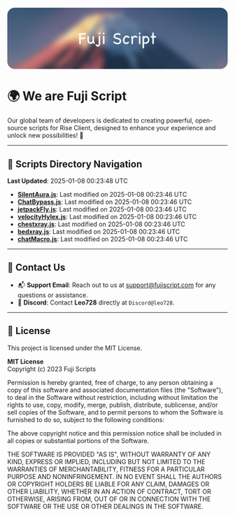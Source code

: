 ![Banner](.github/b.webp)

# 🌍 **We are Fuji Script**

Our global team of developers is dedicated to creating powerful, open-source scripts for Rise Client, designed to enhance your experience and unlock new possibilities! 🌟

---
<!-- SCRIPTS_NAVIGATION_START -->
## 📂 **Scripts Directory Navigation**

**Last Updated**: 2025-01-08 00:23:48 UTC

- **[SilentAura.js](scripts/SilentAura.js)**: Last modified on 2025-01-08 00:23:46 UTC
- **[ChatBypass.js](scripts/ChatBypass.js)**: Last modified on 2025-01-08 00:23:46 UTC
- **[jetpackFly.js](scripts/jetpackFly.js)**: Last modified on 2025-01-08 00:23:46 UTC
- **[velocityHylex.js](scripts/velocityHylex.js)**: Last modified on 2025-01-08 00:23:46 UTC
- **[chestxray.js](scripts/chestxray.js)**: Last modified on 2025-01-08 00:23:46 UTC
- **[bedxray.js](scripts/bedxray.js)**: Last modified on 2025-01-08 00:23:46 UTC
- **[chatMacro.js](scripts/chatMacro.js)**: Last modified on 2025-01-08 00:23:46 UTC

<!-- SCRIPTS_NAVIGATION_END -->

---

## 💬 **Contact Us**  
- 📬 **Support Email**: Reach out to us at [support@fujiscript.com](mailto:support@fujiscript.com) for any questions or assistance.  
- 💬 **Discord**: Contact **Leo728** directly at `Discord@leo728`.

---

## 📜 **License**

This project is licensed under the MIT License.  

**MIT License**  
Copyright (c) 2023 Fuji Scripts  

Permission is hereby granted, free of charge, to any person obtaining a copy of this software and associated documentation files (the "Software"), to deal in the Software without restriction, including without limitation the rights to use, copy, modify, merge, publish, distribute, sublicense, and/or sell copies of the Software, and to permit persons to whom the Software is furnished to do so, subject to the following conditions:  

The above copyright notice and this permission notice shall be included in all copies or substantial portions of the Software.  

THE SOFTWARE IS PROVIDED "AS IS", WITHOUT WARRANTY OF ANY KIND, EXPRESS OR IMPLIED, INCLUDING BUT NOT LIMITED TO THE WARRANTIES OF MERCHANTABILITY, FITNESS FOR A PARTICULAR PURPOSE AND NONINFRINGEMENT. IN NO EVENT SHALL THE AUTHORS OR COPYRIGHT HOLDERS BE LIABLE FOR ANY CLAIM, DAMAGES OR OTHER LIABILITY, WHETHER IN AN ACTION OF CONTRACT, TORT OR OTHERWISE, ARISING FROM, OUT OF OR IN CONNECTION WITH THE SOFTWARE OR THE USE OR OTHER DEALINGS IN THE SOFTWARE.  
